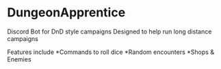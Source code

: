 # DungeonApprentice
Discord Bot for DnD style campaigns
Designed to help run long distance campaigns

Features include
*Commands to roll dice
*Random encounters
*Shops & Enemies

